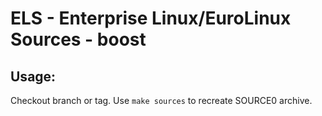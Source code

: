 # ELS - Enterprise Linux/EuroLinux Sources - boost
 
## Usage:
  Checkout branch or tag. Use `make sources` to recreate  SOURCE0 archive.
